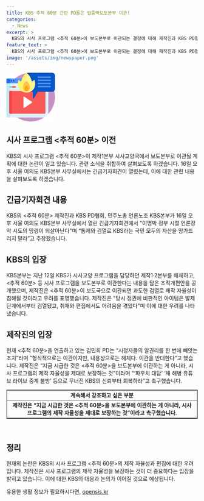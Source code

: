 ```yaml
---
title: KBS 추적 60분 간판 PD들은 입틀막보도본부 이관!
categories:
  - News
excerpt: >
  KBS의 시사 프로그램 <추적 60분>이 보도본부로 이관되는 결정에 대해 제작진과 KBS PD협회, 민주노총 언론노조 KBS본부가 반발하며 긴급 기자회견을 열었다. 이에 대해 제작진은 이명박 정부 시절의 언론장악 시도를 우려하고, 제작 자율성이 침해될 것이라고 밝혔다. 이는 <추적 60분>이 이명박 정부 시절에 보도본부로 이관된 경험과 관련된 것이며, 그 당시에는 비판적인 아이템이 검열되고 제작진이 징계를 받는 등의 어려움을 겪었다고 전했다. 현재 제작진은 시사 프로그램의 제작 자율성을 보장하는 것이 시급하다고 주장하고 있다.
feature_text: >
  KBS의 시사 프로그램 <추적 60분>이 보도본부로 이관되는 결정에 대해 제작진과 KBS PD협회, 민주노총 언론노조 KBS본부가 반발하며 긴급 기자회견을 열었다. 이에 대해 제작진은 이명박 정부 시절의 언론장악 시도를 우려하고, 제작 자율성이 침해될 것이라고 밝혔다. 이는 <추적 60분>이 이명박 정부 시절에 보도본부로 이관된 경험과 관련된 것이며, 그 당시에는 비판적인 아이템이 검열되고 제작진이 징계를 받는 등의 어려움을 겪었다고 전했다. 현재 제작진은 시사 프로그램의 제작 자율성을 보장하는 것이 시급하다고 주장하고 있다.
image: '/assets/img/newspaper.png'
---
```


<p><img src="/assets/img/news.png" alt="rentncar 속보" /></p>

<h2>시사 프로그램 <추적 60분> 이전</h2>

<p data-ke-size="size16">KBS의 시사 프로그램 <추적 60분>이 제작1본부 시사교양국에서 보도본부로 이관될 계획에 대한 논란이 일고 있습니다. 관련 소식을 취합하여 살펴보도록 하겠습니다. 16일 오후 서울 여의도 KBS본부 사무실에서는 긴급기자회견이 열렸는데, 이에 대한 관련 내용을 살펴보도록 하겠습니다. </p>

<h2 data-ke-size="size26">긴급기자회견 내용</h2>

<p data-ke-size="size16">KBS의 <추적 60분> 제작진과 KBS PD협회, 민주노총 언론노조 KBS본부가 16일 오후 서울 여의도 KBS본부 사무실에서 열린 긴급기자회견에서 "이명박 정부 시절 언론장악 시도의 망령이 되살아난다"며 “통제와 검열로 KBS라는 국민 모두의 자산을 망가뜨리지 말라”고 주장했습니다. </p>

<h2 data-ke-size="size26">KBS의 입장</h2>

<p data-ke-size="size16">KBS본부는 지난 12일 KBS가 시사교양 프로그램을 담당하던 제작1·2본부를 해체하고, <추적 60분> 등 시사 프로그램을 보도본부로 이관한다는 내용을 담은 조직개편안을 공개했으며, 제작진은 <추적 60분>이 보도국으로 이관되면 과도한 검열로 제작 자율성이 침해될 것이라고 우려를 표명했습니다. 제작진은 "당시 정권에 비판적인 아이템은 발제 단계에서부터 검열됐고, 취재와 편집에서도 어려움을 겪었다"며 이에 대한 우려를 나타냈습니다. </p>

<h2 data-ke-size="size26">제작진의 입장</h2>

<p data-ke-size="size16">현재 <추적 60분>을 연출하고 있는 김민회 PD는 “시청자들의 알권리를 한 번에 빼앗는 조치”라며 ”형식적으로는 이관이지만, 내용상으로는 해체다. 이관을 반대한다“고 했습니다. 제작진은 “지금 시급한 것은 <추적 60분>을 보도본부에 이관하는 게 아니라, 시사 프로그램의 제작 자율성을 제대로 보장하는 것”이라며 “‘파우치 대담’ ‘채 해병 유튜브 라이브 중계 불방’ 등으로 무너진 KBS의 신뢰부터 회복하라”고 촉구했습니다.</p>

<table style="width: 100%;" border="1">
<tbody>
<tr>
<td style="text-align: center; height: 17px;"><b>계속해서 강조하고 싶은 부분</b></td>
</tr>
<tr>
<td style="text-align: center; height: 17px;"><b>제작진은 “지금 시급한 것은 <추적 60분>을 보도본부에 이관하는 게 아니라, 시사 프로그램의 제작 자율성을 제대로 보장하는 것”이라고 촉구했습니다.</b></td>
</tr>
</tbody>
</table>

<p data-ke-size="size16">&nbsp;</p>

<h2 data-ke-size="size26">정리</h2>

<p data-ke-size="size16">현재의 논란은 KBS의 시사 프로그램 <추적 60분>의 제작 자율성과 편집에 대한 우려입니다. 제작진은 시사 프로그램의 제작 자율성을 보장하는 것이 더 중요하다는 입장을 밝히고 있습니다. 이에 대한 KBS의 대응과 논의가 이어질 것으로 예상됩니다. </p>
유용한 생활 정보가 필요하시다면, <a href="https://opensis.kr" rel="dofollow">opensis.kr</a>


